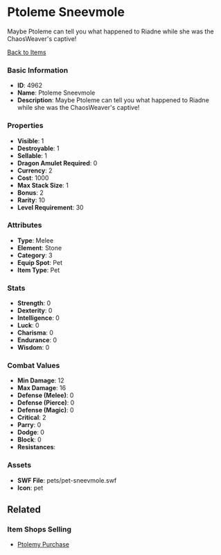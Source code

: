 # Ptoleme Sneevmole

Maybe Ptoleme can tell you what happened to Riadne while she was the ChaosWeaver's captive!

[Back to Items](../items.md)

### Basic Information

- **ID**: 4962
- **Name**: Ptoleme Sneevmole
- **Description**: Maybe Ptoleme can tell you what happened to Riadne while she was the ChaosWeaver&#039;s captive!

### Properties

- **Visible**: 1
- **Destroyable**: 1
- **Sellable**: 1
- **Dragon Amulet Required**: 0
- **Currency**: 2
- **Cost**: 1000
- **Max Stack Size**: 1
- **Bonus**: 2
- **Rarity**: 10
- **Level Requirement**: 30

### Attributes

- **Type**: Melee
- **Element**: Stone
- **Category**: 3
- **Equip Spot**: Pet
- **Item Type**: Pet

### Stats

- **Strength**: 0
- **Dexterity**: 0
- **Intelligence**: 0
- **Luck**: 0
- **Charisma**: 0
- **Endurance**: 0
- **Wisdom**: 0

### Combat Values

- **Min Damage**: 12
- **Max Damage**: 16
- **Defense (Melee)**: 0
- **Defense (Pierce)**: 0
- **Defense (Magic)**: 0
- **Critical**: 2
- **Parry**: 0
- **Dodge**: 0
- **Block**: 0
- **Resistances**: 

### Assets

- **SWF File**: pets/pet-sneevmole.swf
- **Icon**: pet

## Related

### Item Shops Selling

- [Ptolemy Purchase](../item-shops/19-ptolemy-purchase.md)

